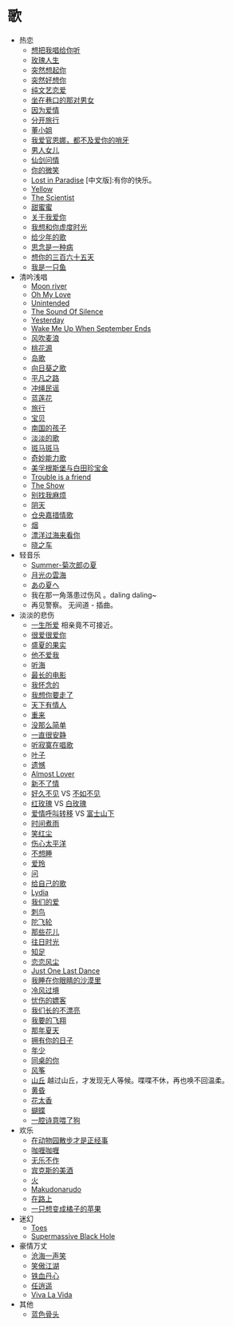 # 歌
* 热恋
  * [想把我唱给你听](in-love/want-to-intro-me-to-you-with-a-song.md)
  * [玫瑰人生](in-love/la-vie-en-rose.md)
  * [突然想起你](in-love/miss-you.md)
  * [突然好想你](in-love/sudden-miss-you.md)
  * [纯文艺恋爱](in-love/pure-art-love.md)
  * [坐在巷口的那对男女](in-love/lover-site-in-load.md)
  * [因为爱情](in-love/because-of-love.md)
  * [分开旅行](in-love/part-to-travel.md)
  * [董小姐](in-love/miss-dong.md)
  * [我爱官恩娜，都不及爱你的哨牙](in-love/love-you-than-anyone.md)
  * [男人女儿](in-love/man-and-woman.md)
  * [仙剑问情](in-love/sword-ask-love.md)
  * [你的微笑](in-love/you-smile.md)
  * [Lost in Paradise](in-love/lost-in-paradise.md) [中文版]:有你的快乐。
  * [Yellow](in-love/yellow.md)
  * [The Scientist](in-love/scientist.md)
  * [甜蜜蜜](in-love/honey-sweet.md)
  * [关于我爱你](in-love/about-i-love-you.md)
  * [我想和你虚度时光](in-love/i-want-to-with-you-all-the-time.md)
  * [给少年的歌](in-love/write-to-young.md)
  * [思念是一种病](in-love/miss-is-sick.md)
  * [想你的三百六十五天](in-love/miss-you-everyday.md)
  * [我是一只鱼](in-love/i-am-a-fish.md)
* 清吟浅唱
  * [Moon river](whisper/moon-river.md)
  * [Oh My Love](whisper/oh-my-love.md)
  * [Unintended](whisper/unintended.md)
  * [The Sound Of Silence](whisper/the-sound-of-silence.md)
  * [Yesterday](whisper/yesterday.md)
  * [Wake Me Up When September Ends](whisper/wake-me-up-when-september-ends.md)
  * [风吹麦浪](whisper/wind-blow-wheat.md)
  * [桃花源](whisper/out-world-beautiful-place.md)
  * [岛歌](whisper/island-song.md)
  * [向日葵之歌](whisper/sunflower-song.md)
  * [平凡之路](whisper/normal-road.md)
  * [冲绳民谣](whisper/cs-folk-song.md)
  * [蓝莲花](whisper/blue-lotus.md)
  * [旅行](whisper/travel.md)
  * [宝贝](whisper/dear.md)
  * [南国的孩子](whisper/south-child.md)
  * [淡淡的歌](whisper/light-song.md)
  * [斑马斑马](whisper/zebra-zebra.md)
  * [奇妙能力歌](whisper/strage-ablity-song.md)
  * [美孚根斯堡与白田珍宝金](whisper/mfgsb-and-btzbj.md)
  * [Trouble is a friend](whisper/trouble-is-a-friend.md)
  * [The Show](whisper/the-show.md)
  * [别找我麻烦](whisper/do-not-trouble.md)
  * [阴天](whisper/cloudy-day.md)
  * [仓央嘉措情歌](whisper/cyjc-love-song.md)
  * [烟](whisper/smoke.md)
  * [漂洋过海来看你](whisper/oversea-to-see-you.md)
  * [晓之车](whisper/early-morning-car.md)
* 轻音乐
  * [Summer-菊次郎の夏](soft/summer.md)
  * [月光の雲海](soft/moon-sea.md)
  * [あの夏へ](soft/あの夏へ.md)
  * 我在那一角落患过伤风 。daling daling~
  * 再见警察。 无间道 - 插曲。
* 淡淡的悲伤
  * [一生所爱](sad/all-life-love.md) 相亲竟不可接近。
  * [很爱很爱你](sad/love-you-very-much.md)
  * [盛夏的果实](sad/summer-fruit.md)
  * [他不爱我](sad/he-not-love-me.md)
  * [听海](sad/hear-sea.md)
  * [最长的电影](sad/longest-film.md)
  * [我怀念的](sad/i-missed.md)
  * [我想你要走了](sad/i-think-you-would-go.md)
  * [天下有情人](sad/all-lover.md)
  * [重来](sad/again.md)
  * [没那么简单](sad/not-that-easy.md)
  * [一直很安静](sad/always-quiet.md)
  * [听寂寞在唱歌](sad/lonely-is-singing.md)
  * [叶子](sad/leaf.md)
  * [遗憾](sad/regret.md)
  * [Almost Lover](sad/almost-lover.md)
  * [新不了情](sad/can-not-forget-love.md)
  * [好久不见](sad/long-time-no-see.md) VS [不如不见](sad/better-no-see.md)
  * [红玫瑰](sad/hot-lover.md) VS [白玫瑰](sad/cold-lover.md)
  * [爱情呼叫转移](sad/lover-change-people.md) VS [富士山下](sad/mount-fuji.md)
  * [时间煮雨](sad/time-burn-rain.md)
  * [笑红尘](sad/smile-to-life.md)
  * [伤心太平洋](sad/sad-pacific.md)
  * [不想睡](sad/not-want-to-sleep.md)
  * [爱玲](sad/ailing.md)
  * [问](sad/ask.md)
  * [给自己的歌](sad/song-to-me.md)
  * [Lydia](sad/lydia.md)
  * [我们的爱](sad/our-love.md)
  * [刺鸟](sad/cibird.md)
  * [陀飞轮](sad/watch.md)
  * [那些花儿](sad/those-flowers.md)
  * [往日时光](sad/passed-days.md)
  * [知足](sad/content.md)
  * [恋恋风尘](sad/love-life.md)
  * [Just One Last Dance](sad/just-one-last-dance.md)
  * [我睡在你眼睛的沙漠里](sad/sleep-in-your-eye-desert.md)
  * [冷风过境](sad/cold-wind-come.md)
  * [忧伤的嫖客](sad/sad-piaoke.md)
  * [我们长的不漂亮](sad/not-beautiful.md)
  * [我要的飞翔](sad/want-to-fly.md)
  * [那年夏天](sad/that-summer.md)
  * [拥有你的日子](sad/owe-you-day.md)
  * [年少](sad/young.md)
  * [同桌的你](sad/deskmate.md)
  * [风筝](sad/kite.md)
  * [山丘](sad/climbed-the-hill.md) 越过山丘，才发现无人等候。喋喋不休，再也唤不回温柔。
  * [黄昏](sad/dusk.md)
  * [花太香](sad/flower-smell-too-nice.md)
  * [蝴蝶](sad/butterfly.md)
  * [一腔诗意喂了狗](sad/poem-to-dog.md)
* 欢乐
  * [在动物园散步才是正经事](happy/walk-in-zoo.md)
  * [咖喱咖喱](happy/curry-curry.md)
  * [无乐不作](happy/do-happy-things.md)
  * [宾克斯的美酒](happy/bks-wine.md)
  * [火](happy/fire.md)
  * [Makudonarudo](happy/makudonarudo.md)
  * [在路上](happy/on-load.md)
  * [一只想变成橘子的苹果](happy/an-apple-want-to-be-orange.md)
* 迷幻
  * [Toes](psychedelic/toes.md)
  * [Supermassive Black Hole](psychedelic/supermassive-black-hole.md)
* 豪情万丈
  * [沧海一声笑](passion/sea-laugh.md)
  * [笑傲江湖](passion/good-at-in-jianghu.md)
  * [铁血丹心](passion/blood-and-heart.md)
  * [任逍遥](passion/be-freedom.md)
  * [Viva La Vida](passion/viva-la-vida.md)
* 其他
  * [蓝色骨头](other/blue-bone.md)